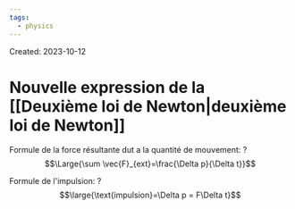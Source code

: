 ```yaml
---
tags:
  - physics
---
```

Created: 2023-10-12

# Nouvelle expression de la [[Deuxième loi de Newton|deuxième loi de Newton]]

Formule de la force résultante dut a la quantité de mouvement:
?
$$\Large{\sum \vec{F}_{ext}=\frac{\Delta p}{\Delta t}}$$
<!--SR:!2023-12-04,11,150-->

Formule de l'impulsion:
?
$$\large{\text{impulsion}=\Delta p = F\Delta t}$$
<!--SR:!2024-01-24,64,250-->
